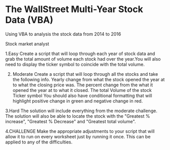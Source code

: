 # The WallStreet Multi-Year Stock Data (VBA)
Using VBA to analysis the stock data from 2014 to 2016


Stock market analyst

1.Easy
Create a script that will loop through each year of stock data and grab the total amount of volume each stock had over the year.You will also need to display the ticker symbol to coincide with the total volume.

2. Moderate
Create a script that will loop through all the stocks and take the following info.
Yearly change from what the stock opened the year at to what the closing price was.
The percent change from the what it opened the year at to what it closed.
The total Volume of the stock Ticker symbol
You should also have conditional formatting that will highlight positive change in green and negative change in red.

3.Hard
The solution will include everything from the moderate challenge.
The solution will also be able to locate the stock with the "Greatest % increase", "Greatest % Decrease" and "Greatest total volume".

4.CHALLENGE
Make the appropriate adjustments to your script that will allow it to run on every worksheet just by running it once.
This can be applied to any of the difficulties.
